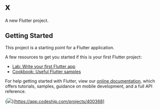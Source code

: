 # x

A new Flutter project.

## Getting Started

This project is a starting point for a Flutter application.

A few resources to get you started if this is your first Flutter project:

- [Lab: Write your first Flutter app](https://flutter.dev/docs/get-started/codelab)
- [Cookbook: Useful Flutter samples](https://flutter.dev/docs/cookbook)

For help getting started with Flutter, view our
[online documentation](https://flutter.dev/docs), which offers tutorials,
samples, guidance on mobile development, and a full API reference.

{<img src="https://app.codeship.com/projects/5d14af20-9433-0138-a80f-6edea7bd06ca/status?branch=master" />}[https://app.codeship.com/projects/400368]
